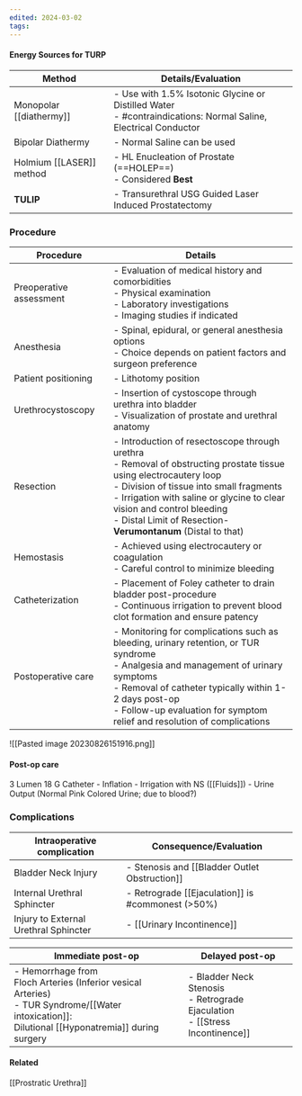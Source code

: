 ```yaml
---
edited: 2024-03-02
tags:
---
```

#### Energy Sources for TURP

| Method                           | Details/Evaluation                                                                         |
|----------------------------------|--------------------------------------------------------------------------------------------|
| Monopolar [[diathermy]]         | - Use with 1.5% Isotonic Glycine or Distilled Water<br>- #contraindications: Normal Saline, Electrical Conductor |
| Bipolar Diathermy               | - Normal Saline can be used                                                               |
| Holmium [[LASER]] method        | - HL Enucleation of Prostate (==HOLEP==)<br>- Considered **Best**                           |
| **TULIP**                        | - Transurethral USG Guided Laser Induced Prostatectomy                                      |
### Procedure 

| Procedure               | Details                                                                                                                                                                                                                                                                                                               |
| ----------------------- | --------------------------------------------------------------------------------------------------------------------------------------------------------------------------------------------------------------------------------------------------------------------------------------------------------------------- |
| Preoperative assessment | - Evaluation of medical history and comorbidities <br> - Physical examination <br> - Laboratory investigations <br> - Imaging studies if indicated                                                                                                                                                                    |
| Anesthesia              | - Spinal, epidural, or general anesthesia options <br> - Choice depends on patient factors and surgeon preference                                                                                                                                                                                                     |
| Patient positioning     | - Lithotomy position                                                                                                                                                                                                                                                                                                  |
| Urethrocystoscopy       | - Insertion of cystoscope through urethra into bladder <br> - Visualization of prostate and urethral anatomy                                                                                                                                                                                                          |
| Resection               | - Introduction of resectoscope through urethra <br> - Removal of obstructing prostate tissue using electrocautery loop <br> - Division of tissue into small fragments <br> - Irrigation with saline or glycine to clear vision and control bleeding<br>- Distal Limit of Resection- **Verumontanum** (Distal to that) |
| Hemostasis              | - Achieved using electrocautery or coagulation <br> - Careful control to minimize bleeding                                                                                                                                                                                                                            |
| Catheterization         | - Placement of Foley catheter to drain bladder post-procedure <br> - Continuous irrigation to prevent blood clot formation and ensure patency                                                                                                                                                                         |
| Postoperative care      | - Monitoring for complications such as bleeding, urinary retention, or TUR syndrome <br> - Analgesia and management of urinary symptoms <br> - Removal of catheter typically within 1-2 days post-op <br> - Follow-up evaluation for symptom relief and resolution of complications                                   |
![[Pasted image 20230826151916.png]]
#### Post-op care
3 Lumen 18 G Catheter
	- Inflation
	- Irrigation with NS ([[Fluids]])
	- Urine Output (Normal Pink Colored Urine; due to blood?)
### Complications

| Intraoperative complication           | Consequence/Evaluation                            |
| ------------------------------------- | ------------------------------------------------- |
| Bladder Neck Injury                   | - Stenosis and [[Bladder Outlet Obstruction]]     |
| Internal Urethral Sphincter           | - Retrograde [[Ejaculation]] is #commonest (>50%) |
| Injury to External Urethral Sphincter | - [[Urinary Incontinence]]                        |

| Immediate post-op                                                                                                                                         | Delayed post-op                                                                  |
| --------------------------------------------------------------------------------------------------------------------------------------------------------- | -------------------------------------------------------------------------------- |
| - Hemorrhage from <br>Floch Arteries (Inferior vesical Arteries)<br>- TUR Syndrome/[[Water intoxication]]:<br> Dilutional [[Hyponatremia]] during surgery | - Bladder Neck Stenosis<br>- Retrograde Ejaculation<br>- [[Stress Incontinence]] |

#### Related
[[Prostratic Urethra]]

